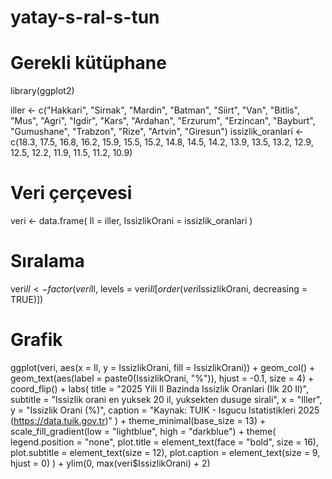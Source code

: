 # yatay-s-ral-s-tun
# Gerekli kütüphane
library(ggplot2)


iller <- c("Hakkari", "Sirnak", "Mardin", "Batman", "Siirt", "Van", "Bitlis", "Mus", "Agri", "Igdir",
           "Kars", "Ardahan", "Erzurum", "Erzincan", "Bayburt", "Gumushane", "Trabzon", "Rize", "Artvin", "Giresun")
issizlik_oranlari <- c(18.3, 17.5, 16.8, 16.2, 15.9, 15.5, 15.2, 14.8, 14.5, 14.2,
                       13.9, 13.5, 13.2, 12.9, 12.5, 12.2, 11.9, 11.5, 11.2, 10.9)

# Veri çerçevesi
veri <- data.frame(
  Il = iller,
  IssizlikOrani = issizlik_oranlari
)

# Sıralama
veri$Il <- factor(veri$Il, levels = veri$Il[order(veri$IssizlikOrani, decreasing = TRUE)])

# Grafik
ggplot(veri, aes(x = Il, y = IssizlikOrani, fill = IssizlikOrani)) +
  geom_col() +
  geom_text(aes(label = paste0(IssizlikOrani, "%")), hjust = -0.1, size = 4) +
  coord_flip() +
  labs(
    title = "2025 Yili Il Bazinda Issizlik Oranlari (Ilk 20 Il)",
    subtitle = "Issizlik orani en yuksek 20 il, yuksekten dusuge sirali",
    x = "Iller",
    y = "Issizlik Orani (%)",
    caption = "Kaynak: TUIK - Isgucu Istatistikleri 2025 (https://data.tuik.gov.tr)"
  ) +
  theme_minimal(base_size = 13) +
  scale_fill_gradient(low = "lightblue", high = "darkblue") +
  theme(
    legend.position = "none",
    plot.title = element_text(face = "bold", size = 16),
    plot.subtitle = element_text(size = 12),
    plot.caption = element_text(size = 9, hjust = 0)
  ) +
  ylim(0, max(veri$IssizlikOrani) + 2)

